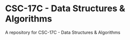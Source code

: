 # CSC-17C - Data Structures &amp; Algorithms
A repository for CSC-17C - Data Structures &amp; Algorithms
